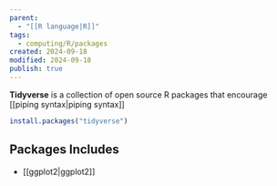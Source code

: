 ```yaml
---
parent:
  - "[[R language|R]]"
tags:
  - computing/R/packages
created: 2024-09-18
modified: 2024-09-18
publish: true
---
```

**Tidyverse** is a collection of open source R packages that encourage [[piping syntax|piping syntax]]

```r
install.packages("tidyverse")
```

## Packages Includes
- [[ggplot2|ggplot2]]